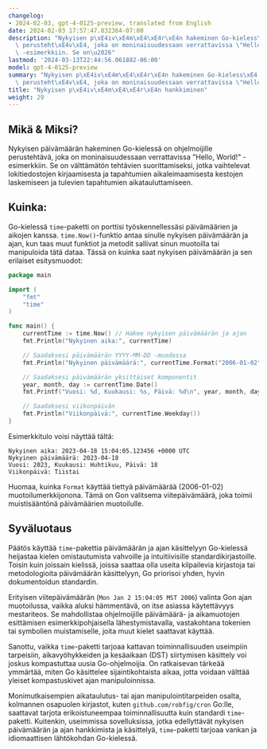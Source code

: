 ```yaml
---
changelog:
- 2024-02-03, gpt-4-0125-preview, translated from English
date: 2024-02-03 17:57:47.832364-07:00
description: "Nykyisen p\xE4iv\xE4m\xE4\xE4r\xE4n hakeminen Go-kieless\xE4 on ohjelmoijille\
  \ perusteht\xE4v\xE4, joka on moninaisuudessaan verrattavissa \"Hello, World!\"\
  \ -esimerkkiin. Se on\u2026"
lastmod: '2024-03-13T22:44:56.061882-06:00'
model: gpt-4-0125-preview
summary: "Nykyisen p\xE4iv\xE4m\xE4\xE4r\xE4n hakeminen Go-kieless\xE4 on ohjelmoijille\
  \ perusteht\xE4v\xE4, joka on moninaisuudessaan verrattavissa \"Hello, World."
title: "Nykyisen p\xE4iv\xE4m\xE4\xE4r\xE4n hankkiminen"
weight: 29
---
```


## Mikä & Miksi?

Nykyisen päivämäärän hakeminen Go-kielessä on ohjelmoijille perustehtävä, joka on moninaisuudessaan verrattavissa "Hello, World!" -esimerkkiin. Se on välttämätön tehtävien suorittamiseksi, jotka vaihtelevat lokitiedostojen kirjaamisesta ja tapahtumien aikaleimaamisesta kestojen laskemiseen ja tulevien tapahtumien aikatauluttamiseen.

## Kuinka:

Go-kielessä `time`-paketti on porttisi työskennellessäsi päivämäärien ja aikojen kanssa. `time.Now()`-funktio antaa sinulle nykyisen päivämäärän ja ajan, kun taas muut funktiot ja metodit sallivat sinun muotoilla tai manipuloida tätä dataa. Tässä on kuinka saat nykyisen päivämäärän ja sen erilaiset esitysmuodot:

```go
package main

import (
	"fmt"
	"time"
)

func main() {
	currentTime := time.Now() // Hakee nykyisen päivämäärän ja ajan
	fmt.Println("Nykyinen aika:", currentTime)

	// Saadaksesi päivämäärän YYYY-MM-DD -muodossa
	fmt.Println("Nykyinen päivämäärä:", currentTime.Format("2006-01-02"))

	// Saadaksesi päivämäärän yksittäiset komponentit
	year, month, day := currentTime.Date()
	fmt.Printf("Vuosi: %d, Kuukausi: %s, Päivä: %d\n", year, month, day)

	// Saadaksesi viikonpäivän
	fmt.Println("Viikonpäivä:", currentTime.Weekday())
}
```

Esimerkkitulo voisi näyttää tältä:

```
Nykyinen aika: 2023-04-18 15:04:05.123456 +0000 UTC
Nykyinen päivämäärä: 2023-04-18
Vuosi: 2023, Kuukausi: Huhtikuu, Päivä: 18
Viikonpäivä: Tiistai
```

Huomaa, kuinka `Format` käyttää tiettyä päivämäärää (2006-01-02) muotoilumerkkijonona. Tämä on Gon valitsema viitepäivämäärä, joka toimii muistisääntönä päivämäärien muotoilulle.

## Syväluotaus

Päätös käyttää `time`-pakettia päivämäärän ja ajan käsittelyyn Go-kielessä heijastaa kielen omistautumista vahvoille ja intuitiivisille standardikirjastoille. Toisin kuin joissain kielissä, joissa saattaa olla useita kilpailevia kirjastoja tai metodologioita päivämäärän käsittelyyn, Go priorisoi yhden, hyvin dokumentoidun standardin.

Erityisen viitepäivämäärän (`Mon Jan 2 15:04:05 MST 2006`) valinta Gon ajan muotoilussa, vaikka aluksi hämmentävä, on itse asiassa käytettävyys mestariteos. Se mahdollistaa ohjelmoijille päivämäärä- ja aikamuotojen esittämisen esimerkkipohjaisella lähestymistavalla, vastakohtana tokenien tai symbolien muistamiselle, joita muut kielet saattavat käyttää.

Sanottu, vaikka `time`-paketti tarjoaa kattavan toiminnallisuuden useimpiin tarpeisiin, aikavyöhykkeiden ja kesäaikaan (DST) siirtymisen käsittely voi joskus kompastuttaa uusia Go-ohjelmoijia. On ratkaisevan tärkeää ymmärtää, miten Go käsittelee sijaintikohtaista aikaa, jotta voidaan välttää yleiset kompastuskivet ajan manipuloinnissa.

Monimutkaisempien aikataulutus- tai ajan manipulointitarpeiden osalta, kolmannen osapuolen kirjastot, kuten `github.com/robfig/cron` Go:lle, saattavat tarjota erikoistuneempaa toiminnallisuutta kuin standardi `time`-paketti. Kuitenkin, useimmissa sovelluksissa, jotka edellyttävät nykyisen päivämäärän ja ajan hankkimista ja käsittelyä, `time`-paketti tarjoaa vankan ja idiomaattisen lähtökohdan Go-kielessä.
